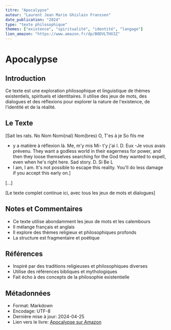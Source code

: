 ```yaml
---
titre: "Apocalypse"
auteur: "Laurent Jean Marie Ghislain Franssen"
date_publication: "2024"
type: "texte philosophique"
themes: ["existence", "spiritualité", "identité", "langage"]
lien_amazon: "https://www.amazon.fr/dp/B0DVLTHX3Z"
---
```


# Apocalypse

## Introduction

Ce texte est une exploration philosophique et linguistique de thèmes existentiels, spirituels et identitaires. Il utilise des jeux de mots, des dialogues et des réflexions pour explorer la nature de l'existence, de l'identité et de la réalité.

## Le Texte

[Sait les rats.
No
Nom
Nomi(nal)
Nom(bres)
O, T'es à je
So fils me
- y a matière à réflexion là.
Me, m'y mis
Mi- t'y j'ai
I. D. Eux
-Je vous avais prévenu.
They want a godless world in their eagerness for power, and then they
loose themselves searching for the God they wanted to expell, even when
he's right here. Sad story.
D. Si Be L
- I am, I am.
It's not possible to escape this reality.
You'll do less damage if you accept this early on.]

[...]

[Le texte complet continue ici, avec tous les jeux de mots et dialogues]

## Notes et Commentaires

- Ce texte utilise abondamment les jeux de mots et les calembours
- Il mélange français et anglais
- Il explore des thèmes religieux et philosophiques profonds
- La structure est fragmentaire et poétique

## Références

- Inspiré par des traditions religieuses et philosophiques diverses
- Utilise des références bibliques et mythologiques
- Fait écho à des concepts de la philosophie existentielle

## Métadonnées

- Format: Markdown
- Encodage: UTF-8
- Dernière mise à jour: 2024-04-25
- Lien vers le livre: [Apocalypse sur Amazon](https://www.amazon.fr/dp/B0DVLTHX3Z) 